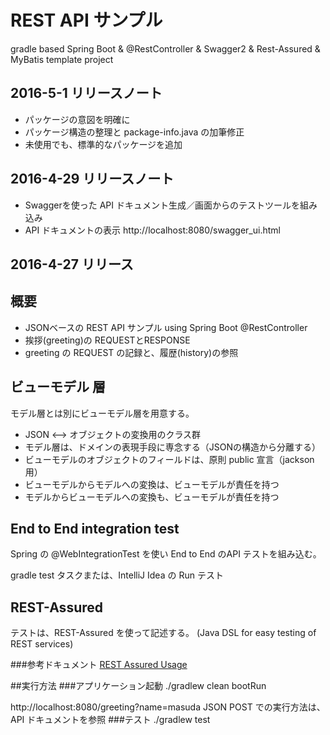 # REST API サンプル
gradle based Spring Boot &amp; @RestController &amp;  Swagger2 &amp;  Rest-Assured &amp; MyBatis template project

## 2016-5-1 リリースノート

* パッケージの意図を明確に
* パッケージ構造の整理と package-info.java の加筆修正
* 未使用でも、標準的なパッケージを追加
## 2016-4-29 リリースノート

* Swaggerを使った API ドキュメント生成／画面からのテストツールを組み込み
* API ドキュメントの表示 http://localhost:8080/swagger_ui.html

## 2016-4-27 リリース

## 概要

* JSONベースの REST API サンプル using Spring Boot @RestController
* 挨拶(greeting)の REQUESTとRESPONSE
* greeting の REQUEST の記録と、履歴(history)の参照

## ビューモデル 層

モデル層とは別にビューモデル層を用意する。

* JSON <--> オブジェクトの変換用のクラス群
* モデル層は、ドメインの表現手段に専念する（JSONの構造から分離する）
* ビューモデルのオブジェクトのフィールドは、原則 public 宣言（jackson用）
* ビューモデルからモデルへの変換は、ビューモデルが責任を持つ
* モデルからビューモデルへの変換も、ビューモデルが責任を持つ

## End to End integration test

Spring の @WebIntegrationTest を使い End to End のAPI テストを組み込む。

gradle test タスクまたは、IntelliJ Idea の Run テスト

## REST-Assured

テストは、REST-Assured を使って記述する。
(Java DSL for easy testing of REST services)

###参考ドキュメント
[REST Assured Usage](https://github.com/jayway/rest-assured/wiki/Usage)

##実行方法
###アプリケーション起動
./gradlew clean bootRun

http://localhost:8080/greeting?name=masuda
JSON POST での実行方法は、API ドキュメントを参照
###テスト
./gradlew test
